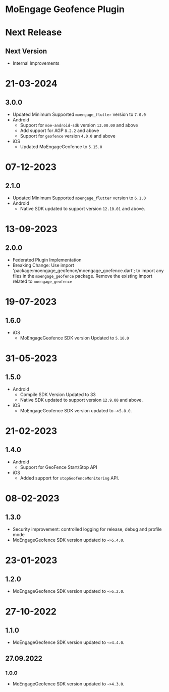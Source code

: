 # MoEngage Geofence Plugin

# Next Release

## Next Version
- Internal Improvements

# 21-03-2024

## 3.0.0
- Updated Minimum Supported `moengage_flutter` version to `7.0.0`
- Android
  - Support for `moe-android-sdk` version `13.00.00` and above
  - Add support for AGP `8.2.2` and above
  - Support for `geofence` version `4.0.0` and above
- iOS
  - Updated MoEngageGeofence to `5.15.0`

# 07-12-2023

## 2.1.0
- Updated Minimum Supported `moengage_flutter` version to `6.1.0`
- Android
  - Native SDK updated to support version `12.10.01` and above.

# 13-09-2023

## 2.0.0
- Federated Plugin Implementation 
- Breaking Change: Use import 'package:moengage_geofence/moengage_goefence.dart'; to import any files in the `moengage_geofence` package. Remove the existing import related to `moengage_geofence`

# 19-07-2023

## 1.6.0
- iOS
  - MoEngageGeofence SDK version Updated to `5.10.0`

# 31-05-2023

## 1.5.0
- Android
  - Compile SDK Version Updated to 33
  - Native SDK updated to support version `12.9.00` and above.
- iOS
    - MoEngageGeofence SDK version updated to `~>5.8.0`.
    
# 21-02-2023

## 1.4.0
- Android
    - Support for GeoFence Start/Stop API
- iOS
    - Added support for `stopGeofenceMonitoring` API.

# 08-02-2023

## 1.3.0
-  Security improvement: controlled logging for release, debug and profile mode
- MoEngageGeofence SDK version updated to `~>5.4.0`.

# 23-01-2023

## 1.2.0
- MoEngageGeofence SDK version updated to `~>5.2.0`.

# 27-10-2022

## 1.1.0
- MoEngageGeofence SDK version updated to `~>4.4.0`.

## 27.09.2022

### 1.0.0
- MoEngageGeofence SDK version updated to `~>4.3.0`.
